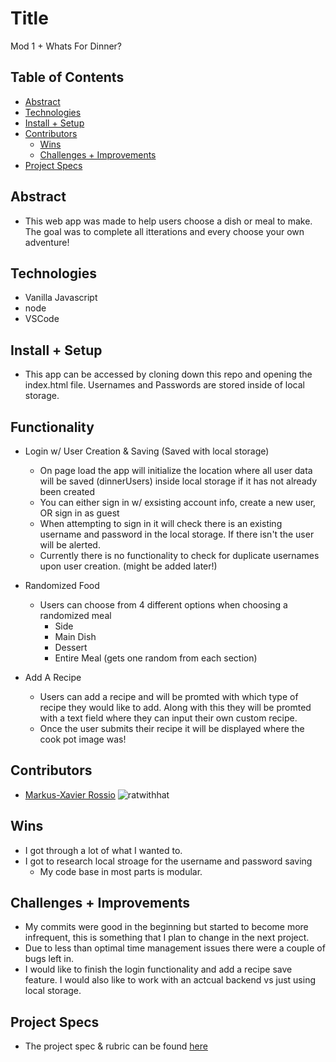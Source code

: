 # Title
Mod 1 + Whats For Dinner?


## Table of Contents
  - [Abstract](#abstract)
  - [Technologies](#technologies)
  - [Install + Setup](#set-up)
  - [Contributors](#contributors)
	- [Wins](#wins)
	- [Challenges + Improvements](#challenges-+-Improvements)
  - [Project Specs](#project-specs)

## Abstract
- This web app was made to help users choose a dish or meal to make. The goal was to complete all itterations and every choose your own adventure!

## Technologies
  - Vanilla Javascript
  - node
  - VSCode


## Install + Setup
- This app can be accessed by cloning down this repo and opening the index.html file. Usernames and Passwords are stored inside of local storage.



## Functionality
- Login w/ User Creation & Saving (Saved with local storage) 
	- On page load the app will initialize the location where all user data will be saved (dinnerUsers) inside local storage if it has not already been 	created
	- You can either sign in w/ exsisting account info, create a new user, OR sign in as guest
	- When attempting to sign in it will check there is an existing username and password in the local storage. If there isn't the user will be alerted. 
	- Currently there is no functionality to check for duplicate usernames upon user creation. (might be added later!)

- Randomized Food
	- Users can choose from 4 different options when choosing a randomized meal
		- Side
		- Main Dish
		- Dessert
		- Entire Meal (gets one random from each section)

- Add A Recipe 
	- Users can add a recipe and will be promted with which type of recipe they would like to add. Along with this they will be promted with a text field where they can input their own custom recipe. 
	- Once the user submits their recipe it will be displayed where the cook pot image was! 


## Contributors
  - [Markus-Xavier Rossio](https://github.com/Markus-Xavier) 
![ratwithhat](https://user-images.githubusercontent.com/48008726/126930660-dbc916e3-928f-4fbd-ae86-3646bfc0c58c.png)

## Wins
- I got through a lot of what I wanted to.
- I got to research local stroage for the username and password saving
  - My code base in most parts is modular.

## Challenges + Improvements
- My commits were good in the beginning but started to become more infrequent, this is something that I plan to change in the next project.
- Due to less than optimal time management issues there were a couple of bugs left in. 
- I would like to finish the login functionality and add a recipe save feature. I would also like to work with an actcual backend vs just using local storage.


## Project Specs
  - The project spec & rubric can be found [here](https://frontend.turing.edu/projects/module-1/dinner.html)

